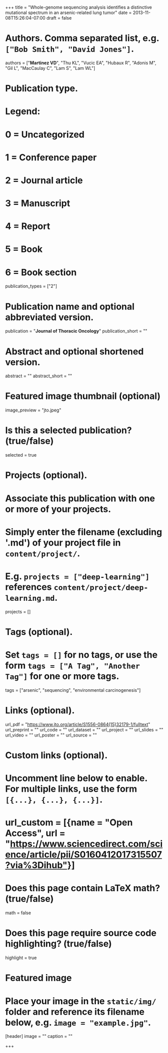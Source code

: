 +++
title = "Whole-genome sequencing analysis identifies a distinctive mutational spectrum in an arsenic-related lung tumor"
date = 2013-11-08T15:26:04-07:00
draft = false

# Authors. Comma separated list, e.g. `["Bob Smith", "David Jones"]`.
authors = ["**Martinez VD**", "Thu KL", "Vucic EA", "Hubaux R", "Adonis M", "Gil L", "MacCaulay C", "Lam S", "Lam WL"]

# Publication type.
# Legend:
# 0 = Uncategorized
# 1 = Conference paper
# 2 = Journal article
# 3 = Manuscript
# 4 = Report
# 5 = Book
# 6 = Book section
publication_types = ["2"]

# Publication name and optional abbreviated version.
publication = "**Journal of Thoracic Oncology**"
publication_short = ""

# Abstract and optional shortened version.
abstract = ""
abstract_short = ""

# Featured image thumbnail (optional)
image_preview = "jto.jpeg"

# Is this a selected publication? (true/false)
selected = true

# Projects (optional).
#   Associate this publication with one or more of your projects.
#   Simply enter the filename (excluding '.md') of your project file in `content/project/`.
#   E.g. `projects = ["deep-learning"]` references `content/project/deep-learning.md`.
projects = []

# Tags (optional).
#   Set `tags = []` for no tags, or use the form `tags = ["A Tag", "Another Tag"]` for one or more tags.
tags = ["arsenic", "sequencing", "environmental carcinogenesis"]

# Links (optional).
url_pdf = "https://www.jto.org/article/S1556-0864(15)32179-1/fulltext"
url_preprint = ""
url_code = ""
url_dataset = ""
url_project = ""
url_slides = ""
url_video = ""
url_poster = ""
url_source = ""

# Custom links (optional).
#   Uncomment line below to enable. For multiple links, use the form `[{...}, {...}, {...}]`.
# url_custom = [{name = "Open Access", url = "https://www.sciencedirect.com/science/article/pii/S0160412017315507?via%3Dihub"}]

# Does this page contain LaTeX math? (true/false)
math = false

# Does this page require source code highlighting? (true/false)
highlight = true

# Featured image
# Place your image in the `static/img/` folder and reference its filename below, e.g. `image = "example.jpg"`.
[header]
image = ""
caption = ""

+++


